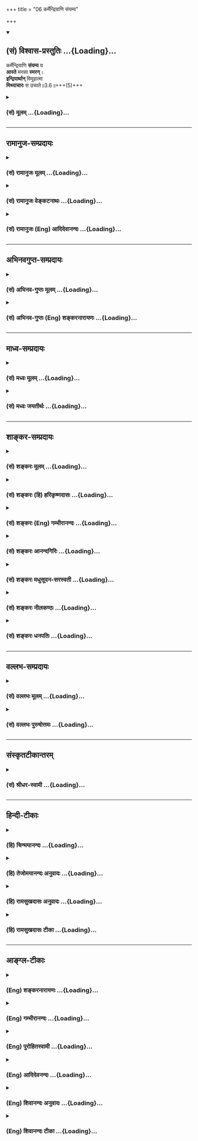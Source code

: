 +++
title = "06 कर्मेन्द्रियाणि संयम्य"

+++
<div class="js_include" newlevelforh1="2" title="(सं) विश्वास-प्रस्तुतिः" unfilled url="/mahAbhAratam/vyAsaH/shlokashaH/06-bhIShma-parva/03-bhagavad-gItA-parva/saMskRtam/vishvAsa-prastutiH/03_karma-yogaH/06_karmendriyANi_saM.md">
<details open><summary><h2>(सं) विश्वास-प्रस्तुतिः ...{Loading}...</h2></summary>

कर्मेन्द्रियाणि **संयम्य** य  
**आस्ते** मनसा **स्मरन्**।  
**इन्द्रियार्थान्** विमूढात्मा  
**मिथ्याचारः** स उच्यते॥3.6॥+++(5)+++
</details>
</div>
<div class="js_include collapsed" newlevelforh1="3" title="(सं) मूलम्" unfilled url="/mahAbhAratam/vyAsaH/shlokashaH/06-bhIShma-parva/03-bhagavad-gItA-parva/saMskRtam/mUlam/03_karma-yogaH/06_karmendriyANi_saM.md">
<details><summary><h3>(सं) मूलम् ...{Loading}...</h3></summary>

कर्मेन्द्रियाणि संयम्य य आस्ते मनसा स्मरन्।  
इन्द्रियार्थान्विमूढात्मा मिथ्याचारः स उच्यते।।3.6।।
</details>
</div>


_________________
## रामानुज-सम्प्रदायः
<div class="js_include collapsed" newlevelforh1="3" title="(सं) रामानुजः मूलम्" unfilled url="/mahAbhAratam/vyAsaH/shlokashaH/06-bhIShma-parva/03-bhagavad-gItA-parva/saMskRtam/rAmAnujaH/mUlam/03_karma-yogaH/06_karmendriyANi_saM.md">
<details><summary><h3>(सं) रामानुजः मूलम् ...{Loading}...</h3></summary>

।।3.6।। अविनष्टपापतया अजितबाह्यान्तःकरण आत्मज्ञानाय प्रवृत्तो
विषयप्रवणतया आत्मनि विमुखीकृतमनाः विषयान् एव **स्मरन् य आस्ते** अन्यथा
संकल्प्य अन्यथा चरति इति **स मिथ्याचारः उच्यते** आत्मज्ञानाय उद्युक्तो
विपरीतो विनष्टो भवति इत्यर्थः।

</details>
</div>
<div class="js_include collapsed" newlevelforh1="3" title="(सं) रामानुजः वेङ्कटनाथः" unfilled url="/mahAbhAratam/vyAsaH/shlokashaH/06-bhIShma-parva/03-bhagavad-gItA-parva/saMskRtam/rAmAnujaH/venkaTanAthaH/03_karma-yogaH/06_karmendriyANi_saM.md">
<details><summary><h3>(सं) रामानुजः वेङ्कटनाथः ...{Loading}...</h3></summary>

  
  
।।3.6।। अकरणे बाधं वदतीत्याह अन्यथेति। कर्मयोगमकृत्वेत्यर्थः। मनसा स्मरन्
इत्यनेनार्थसिद्धं हेतुमाह अविनष्टेति। आत्मविमुखीकृतमना इति। विमूढात्मा
इत्यत्रात्मशब्दो मनोविषयः। मूढत्वमात्मवैमुख्यम्। येभ्य एवेन्द्रियाणि
निरोद्धुमिष्टानि तानेवेत्येवकारार्थः। मिथ्याचारप्रकारमाह अन्यथा
सङ्कल्प्येति। अन्यथाभाव एव ह्यन्ततः सर्वत्र मिथ्यात्वम् तत्रापि
सङ्कल्पितज्ञानयोगविपरीताचारतया ज्ञानयोगाभिमतस्तस्याचारो मिथ्येत्युक्तं
भवति। मिथ्याचारसंज्ञानमात्रव्युदासेन दोषपर्यवसानमाह आत्मेति।
विपरीतविनष्टशब्दाभ्यामुपायवैपरीत्यात् फलवैपरीत्यमिति दर्शितम्।
द्वितीयेऽध्यायेध्यायतो विषयान् इत्यारभ्य बुद्धिनाशात्प्रणश्यति 2।6263
इत्यन्तेनास्यैवार्थस्य प्रपञ्चनं कृतमिति विनष्टशब्देन स्मारितम्।  
  

</details>
</div>
<div class="js_include collapsed" newlevelforh1="3" title="(सं) रामानुजः (Eng) आदिदेवानन्दः" unfilled url="/mahAbhAratam/vyAsaH/shlokashaH/06-bhIShma-parva/03-bhagavad-gItA-parva/saMskRtam/rAmAnujaH/english/AdidevAnandaH/03_karma-yogaH/06_karmendriyANi_saM.md">
<details><summary><h3>(सं) रामानुजः (Eng) आदिदेवानन्दः ...{Loading}...</h3></summary>

3.6 He whose inner and outer organs of senses are not conered because of his sins not being annulled but is none the less struggling for winning knowledge of the self, whose mind is forced to turn away from the self by reason of it being attached to sense objects, and who conseently lets his minds dwell on them - he is called a hypocrite, because his actions are at variance with his professions. The meaning is that by practising the knowledge of the self in this way, he becomes perverted and lost.

</details>
</div>


_________________
## अभिनवगुप्त-सम्प्रदायः
<div class="js_include collapsed" newlevelforh1="3" title="(सं) अभिनव-गुप्तः मूलम्" unfilled url="/mahAbhAratam/vyAsaH/shlokashaH/06-bhIShma-parva/03-bhagavad-gItA-parva/saMskRtam/abhinava-guptaH/mUlam/03_karma-yogaH/06_karmendriyANi_saM.md">
<details><summary><h3>(सं) अभिनव-गुप्तः मूलम् ...{Loading}...</h3></summary>

।।3.6।। कर्मेन्द्रियाणीति। कर्मेन्द्रियैश्चेन्न करोति अवश्यं तर्हि +++(S
omits तर्हि)+++ मनसा करोति प्रत्युत सः मूढाचारः +++(The expressions मूढाचारः
and मिथ्याचारः are found hereinafter interchanged in the MSS. )+++ मानसानां
कर्मणामत्यन्तमपरिहार्यत्वात्।

</details>
</div>
<div class="js_include collapsed" newlevelforh1="3" title="(सं) अभिनव-गुप्तः (Eng) शङ्करनारायणः" unfilled url="/mahAbhAratam/vyAsaH/shlokashaH/06-bhIShma-parva/03-bhagavad-gItA-parva/saMskRtam/abhinava-guptaH/english/shankaranArAyaNaH/03_karma-yogaH/06_karmendriyANi_saM.md">
<details><summary><h3>(सं) अभिनव-गुप्तः (Eng) शङ्करनारायणः ...{Loading}...</h3></summary>

3.6 Karmendriyani etc. If he does not act with his organs of action,
then he necessarily acts with his mind. At the same time he is the man
of deluded action; For, the mental actions can never be avoided totally.

</details>
</div>


_________________
## माध्व-सम्प्रदायः
<div class="js_include collapsed" newlevelforh1="3" title="(सं) मध्वः मूलम्" unfilled url="/mahAbhAratam/vyAsaH/shlokashaH/06-bhIShma-parva/03-bhagavad-gItA-parva/saMskRtam/madhvaH/mUlam/03_karma-yogaH/06_karmendriyANi_saM.md">
<details><summary><h3>(सं) मध्वः मूलम् ...{Loading}...</h3></summary>

।।3.6 3.7।। तथापि शक्तितः त्यागः कार्य इत्याह कर्मेन्द्रियाणीति। मन एव
प्रयोजकमिति दर्शयितुमन्वयव्यतिरेकावाह मनसा स्मरन् मनसा नियम्येति।
कर्मयोगं स्ववर्णाश्रमोचितम्। न तु गृहस्थकर्मैवेति नियमः
सन्न्यासादिविधानात् सामान्यवचनाच्च।

</details>
</div>
<div class="js_include collapsed" newlevelforh1="3" title="(सं) मध्वः जयतीर्थः" unfilled url="/mahAbhAratam/vyAsaH/shlokashaH/06-bhIShma-parva/03-bhagavad-gItA-parva/saMskRtam/madhvaH/jayatIrthaH/03_karma-yogaH/06_karmendriyANi_saM.md">
<details><summary><h3>(सं) मध्वः जयतीर्थः ...{Loading}...</h3></summary>

।।3.6 3.7।। तथापिकर्मेन्द्रियाणि इत्यसङ्गतम् तृतीयपक्षस्थेन
मनसेन्द्रियार्थस्मरणस्यानुक्तत्वादित्यत आह **तथापी**ति। यद्यपि
शरीरयात्राद्यर्थानि कर्माणि त्यक्तुमशक्यानि तथापि शक्तितः
शक्यत्वाद्यज्ञादिकर्मणां त्यागः कार्यः। एतदुक्तं भवति नाशक्यविषये
शास्त्रप्रवृत्तिः इत्यतस्तदतिरिक्तकर्मार्थः स्मृतौ
कर्मशब्दोभविष्यतीति।। एतच्छङ्कापरिहारः श्लोकेन दृश्यते। द्वितीयश्लोकश्च
व्यर्थ इत्यत आह **मन एवे**ति। मन एव बन्धमोक्षयोः प्रयोजकं न
कर्मकरणाकरणे। अतस्तन्निग्रह एव कार्यः न कर्मत्याग इति
ज्ञापयितुमित्यर्थः। अनिगृहीतत्वे मनसो बन्धापेक्षयाऽऽद्योऽन्वयः द्वितीयो
व्यतिरेकः मोक्षापेक्षया तु व्यत्यास इति। एतेन स्मरणस्य
मानसत्वव्यभिचारान्मनसेति व्यर्थमित्यपि परास्तम्। कर्मयोगेन योगिनां 3।3
इत्यत्र कर्मयोगशब्दस्य गृहस्थादिकर्मविषयत्वेन प्रकृतत्वादत्रापि
तद्विषयत्वप्रतीतिः स्यात् तन्निरासार्थमाह **कर्मयोग**मिति। गृहस्थकर्मैव
वनस्थकर्मैव ब्रह्मचारिकर्मैवेति नियमो न विवक्षित इत्यर्थः।
सन्न्यासादित्यादिपदेन यो नियम्यते तद्व्यतिरिक्तग्रहणम् कर्मयोगशब्दस्य
सामान्यवाचित्वाच्च। पूर्वंज्ञानयोगेन साङ्ख्यानां 3।3 इति यत्याश्रमकर्मणः
पृथगुक्तत्वात् सामान्यशब्दोऽपि विशेषो व्यवस्थापितः। न चात्र तथाविधं
किञ्चिदस्तीति भावः।

</details>
</div>


_________________
## शाङ्कर-सम्प्रदायः
<div class="js_include collapsed" newlevelforh1="3" title="(सं) शङ्करः मूलम्" unfilled url="/mahAbhAratam/vyAsaH/shlokashaH/06-bhIShma-parva/03-bhagavad-gItA-parva/saMskRtam/shankaraH/mUlam/03_karma-yogaH/06_karmendriyANi_saM.md">
<details><summary><h3>(सं) शङ्करः मूलम् ...{Loading}...</h3></summary>

।।3.6।। **कर्मेन्द्रियाणि** हस्तादीनि **संयम्य** संहृत्य यः **आस्ते**
तिष्ठति **मनसा स्मरन्** चिन्तयन् **इन्द्रियार्थान्** विषयान्
**विमूढात्मा** विमूढान्तःकरणः **मिथ्याचारो** मृषाचारः पापाचारः **सः
उच्यते।।**

</details>
</div>
<div class="js_include collapsed" newlevelforh1="3" title="(सं) शङ्करः (हि) हरिकृष्णदासः" unfilled url="/mahAbhAratam/vyAsaH/shlokashaH/06-bhIShma-parva/03-bhagavad-gItA-parva/saMskRtam/shankaraH/hindI/harikRShNadAsaH/03_karma-yogaH/06_karmendriyANi_saM.md">
<details><summary><h3>(सं) शङ्करः (हि) हरिकृष्णदासः ...{Loading}...</h3></summary>

।।3.6।। जो आत्मज्ञानी न होनेपर भी शास्त्रविहित कर्म नहीं करता उसका वह
कर्म न करना बुरा है यह कहते हैं जो मनुष्य हाथ पैर आदि कर्मेन्द्रियोंको
रोककर इन्द्रियोंके भोगोंको मनसे चिन्तन करता रहता है वह विमूढात्मा
अर्थात् मोहित अन्तःकरणवाला मिथ्याचारी ढोंगी पापाचारी कहा जाता है।

</details>
</div>
<div class="js_include collapsed" newlevelforh1="3" title="(सं) शङ्करः (Eng) गम्भीरानन्दः" unfilled url="/mahAbhAratam/vyAsaH/shlokashaH/06-bhIShma-parva/03-bhagavad-gItA-parva/saMskRtam/shankaraH/english/gambhIrAnandaH/03_karma-yogaH/06_karmendriyANi_saM.md">
<details><summary><h3>(सं) शङ्करः (Eng) गम्भीरानन्दः ...{Loading}...</h3></summary>

3.6 Yah, one who; samyamya, after withdrawing; karma-indriyani, the
organs of action-hands etc.; aste, sits; manasa, mentally; smaran,
recollecting, thinking; indriya-arthan, the objects of the senses; sah,
that one; vimudha-atma, of deluded mind; ucyate, is called;
mithya-acarah, a hypocrite, a sinful person.

</details>
</div>
<div class="js_include collapsed" newlevelforh1="3" title="(सं) शङ्करः आनन्दगिरिः" unfilled url="/mahAbhAratam/vyAsaH/shlokashaH/06-bhIShma-parva/03-bhagavad-gItA-parva/saMskRtam/shankaraH/AnandagiriH/03_karma-yogaH/06_karmendriyANi_saM.md">
<details><summary><h3>(सं) शङ्करः आनन्दगिरिः ...{Loading}...</h3></summary>

।।3.6।। आत्मज्ञवदनात्मज्ञस्यापि तर्हि कर्माकुर्वतो न प्रत्यवायः
शरीरेन्द्रियसंघातं नियन्तुमसमर्थस्य मूर्खस्यापि
संन्याससंभवादित्याशङ्क्याह **यस्त्विति।** तस्य चोदिताकरणं तच्छब्देन
परामृश्यते **तदसदिति।** मिथ्याचारत्वादिति भावः। मिथ्याचारतामेव वर्णयति
**कर्मेन्द्रियाणीति।**

</details>
</div>
<div class="js_include collapsed" newlevelforh1="3" title="(सं) शङ्करः मधुसूदन-सरस्वती" unfilled url="/mahAbhAratam/vyAsaH/shlokashaH/06-bhIShma-parva/03-bhagavad-gItA-parva/saMskRtam/shankaraH/madhusUdana-sarasvatI/03_karma-yogaH/06_karmendriyANi_saM.md">
<details><summary><h3>(सं) शङ्करः मधुसूदन-सरस्वती ...{Loading}...</h3></summary>

।।3.6।। यथाकथंचिदौत्सुक्यमात्रेण कृतसंन्यासस्त्वशुद्धचित्तस्तत्फलभाङ न
भवति। यतः यो विमूढात्मा रागद्वेषादिदूषितान्तःकरण औत्सुक्यमात्रेण
कर्मेन्द्रियाणि वाक्पाण्यादीनि संयम्य निगृह्य बहिरिन्द्रियैः
कर्माण्यकुर्वन्निति यावत्। मनसा रागादिप्रेरितेनेन्द्रियार्थाञ्शब्दादीन्
नत्वात्मतत्त्वं स्मरन्नास्ते कृतसंन्यासोऽहमित्यभिमानेन
कर्मशून्यस्तिष्ठति स मिथ्याचारः सत्त्वशुद्ध्यभावेन फलायोग्यत्वात्पापाचार
उच्यतेत्वंपदार्थविवेकाय संन्यासः सर्वकर्मणाम्। श्रुत्येह विहितो
यस्मात्तत्त्यागी पतितो भवेत्।। इत्यादिधर्मशास्त्रेण। अत उपपन्नं नच
संन्यसनादेवाशुद्धान्तःकरणः सिद्धिं समधिगच्छतीति।

</details>
</div>
<div class="js_include collapsed" newlevelforh1="3" title="(सं) शङ्करः नीलकण्ठः" unfilled url="/mahAbhAratam/vyAsaH/shlokashaH/06-bhIShma-parva/03-bhagavad-gItA-parva/saMskRtam/shankaraH/nIlakaNThaH/03_karma-yogaH/06_karmendriyANi_saM.md">
<details><summary><h3>(सं) शङ्करः नीलकण्ठः ...{Loading}...</h3></summary>

।।3.6।। ननु संन्यासपूर्वकं ध्यानेनैव चित्तशुद्धिमपि संपादयिष्यामि किं
कर्मभिरित्याशङ्क्याह **कर्मेन्द्रियाणीति।** यो विमूढात्मा
रागाद्याक्रान्तचित्तः कर्मेन्द्रियाणि वागादीनि संयम्य निगृह्य आस्ते
एकान्ते ध्यानापदेशेनोपविशति स मिथ्याचारः। तस्य तदासननियमनादिकमाचरणं
मिथ्या अलीकमेव निष्फलत्वात्। तत्र हेतुः इंद्रियार्थान्मनसा स्मरन्निति।
यतः इन्द्रियार्थाञ्शब्दादीञ्श्रोत्रादिभिर्गृह्णाति मनसा च स्मरति अतो
मिथ्याचारः स विषयांश्चिन्तयन्योगनिष्ठामात्मनो लोकेऽभिव्यनक्त्यतः
कपटीत्यर्थः। तस्मात्कर्मव्यतिरिक्तश्चित्तशुद्ध्युपायो नास्तीति भावः।

</details>
</div>
<div class="js_include collapsed" newlevelforh1="3" title="(सं) शङ्करः धनपतिः" unfilled url="/mahAbhAratam/vyAsaH/shlokashaH/06-bhIShma-parva/03-bhagavad-gItA-parva/saMskRtam/shankaraH/dhanapatiH/03_karma-yogaH/06_karmendriyANi_saM.md">
<details><summary><h3>(सं) शङ्करः धनपतिः ...{Loading}...</h3></summary>

।।3.6।। ननु हठात्कर्मेन्द्रियाणि संयम्याकर्मकृद्भविष्यतीत्याशङ्क्य
यस्त्वनात्मज्ञोऽशुद्धान्तःकरणो हठात्कर्मेन्द्रियाणि संयम्य विहितं कर्म न
करोति औत्सुक्यात्संन्यस्यति स तूभयतोभ्रष्ट इत्याह **कर्मेति।**
कर्मेन्द्रियाणि यो विमूढात्मा रागद्वेषादिभिर्मलिनचित्तः हस्तादीनि
संहृत्य इन्द्रियार्थाञ्शब्दादीन्मनसा स्मरन्नास्ते स मिथ्याचारोऽसदाचारः
पापाचार उच्यते।

</details>
</div>


_________________
## वल्लभ-सम्प्रदायः
<div class="js_include collapsed" newlevelforh1="3" title="(सं) वल्लभः मूलम्" unfilled url="/mahAbhAratam/vyAsaH/shlokashaH/06-bhIShma-parva/03-bhagavad-gItA-parva/saMskRtam/vallabhaH/mUlam/03_karma-yogaH/06_karmendriyANi_saM.md">
<details><summary><h3>(सं) वल्लभः मूलम् ...{Loading}...</h3></summary>

।।3.6।। यश्च कर्मेन्द्रियैः कर्माकरणे नैष्कर्म्यसम्भव उक्तः सोऽपि न साधुः
मानसक्रियानिवर्त्यत्वेनोक्तस्वरूपत्वासम्भवादित्याह
कर्मेन्द्रियाणीति। साङ्ख्ये प्रकीर्तितस्त्यागस्त्यागोऽपि मनसैव हि।
अत्यागे योगमार्गो हि सिद्धे योगे कृतार्थता। तदर्थं प्रक्रिया
काचित्पुराणेऽपि निरूपिता। ऋषिभिर्बहुधा प्रोक्ता फलमेकमबाह्यतः।
कर्मत्यागेन सन्न्यासो मनसा तत्स्मृतेः पुनः।
प्रत्यवायसमुद्भेदस्तस्मात्तत्करणं मतम्। अतो यः पुमान्स्वयं मनसा
कर्मकर्त्ता मानसविषयव्यापारवान् स मूढात्मा व्यर्थाचार उच्यते।

</details>
</div>
<div class="js_include collapsed" newlevelforh1="3" title="(सं) वल्लभः पुरुषोत्तमः" unfilled url="/mahAbhAratam/vyAsaH/shlokashaH/06-bhIShma-parva/03-bhagavad-gItA-parva/saMskRtam/vallabhaH/puruShottamaH/03_karma-yogaH/06_karmendriyANi_saM.md">
<details><summary><h3>(सं) वल्लभः पुरुषोत्तमः ...{Loading}...</h3></summary>

  
  
।।3.6।। अज्ञानात्कर्मत्यागी दाम्भिको न यागफलमाप्नोतीत्याह
कर्मेन्द्रियाणीति। कर्मेन्द्रियाणिहस्तपादादीनि संयम्य निरुध्य मनसा
इन्द्रियार्थान् विषयान् स्मरन् य आस्ते तिष्ठति भगवद्ध्यानदशापन्न इव
लोकज्ञापनार्थं स विमूढात्मा मिथ्याचारः मिथ्याचरतीति दाम्भिक उच्यत
इत्यर्थः।  
  

</details>
</div>


_________________
## संस्कृतटीकान्तरम्
<div class="js_include collapsed" newlevelforh1="3" title="(सं) श्रीधर-स्वामी" unfilled url="/mahAbhAratam/vyAsaH/shlokashaH/06-bhIShma-parva/03-bhagavad-gItA-parva/saMskRtam/shrIdhara-svAmI/03_karma-yogaH/06_karmendriyANi_saM.md">
<details><summary><h3>(सं) श्रीधर-स्वामी ...{Loading}...</h3></summary>

।।3.6।। अतोऽज्ञं कर्मत्यागिनं निन्दति कर्मेन्द्रियाणीति। वाक्पाण्यादीनि
कर्मेन्द्रियाण्यपि संयम्य निगृह्य यो मनसा
भगवद्ध्यानच्छलेनेन्द्रियार्थान् विषयान् स्मरन्नास्ते अविशुद्धतया मनसा
आत्मनि स्थैर्यभावात् स मिथ्याचारः कपटाचारो दाम्भिक उच्यत इत्यर्थः।

</details>
</div>


_________________
## हिन्दी-टीकाः
<div class="js_include collapsed" newlevelforh1="3" title="(हि) चिन्मयानन्दः" unfilled url="/mahAbhAratam/vyAsaH/shlokashaH/06-bhIShma-parva/03-bhagavad-gItA-parva/hindI/chinmayAnandaH/03_karma-yogaH/06_karmendriyANi_saM.md">
<details><summary><h3>(हि) चिन्मयानन्दः ...{Loading}...</h3></summary>

।।3.6।। शरीर से निष्क्रिय होकर कहीं भी नहीं पहुँचा जा सकता फिर पूर्णत्व
की स्थिति के विषय में क्या कहना। जिसने कर्मेन्द्रियों के निग्रह के साथ
ही मन और बुद्धि को विषयों के चिन्तन से बुद्धिमत्तापूर्वक निवृत्त नहीं
किया हो तो ऐसे साधक की आध्यात्मिक उन्नति निश्चय ही असुरक्षित और
आनन्दरहित होगी।  
  
मनोविज्ञान की आधुनिक पुस्तकों मे उपर्युक्त वाक्य का सत्यत्व सिद्ध होता
है। शरीर से अनैतिक और अपराध पूर्ण कर्म करने की अपेक्षा मन से उनका चिन्तन
करते रहना अधिक हानिकारक है। मन का स्वभाव है एक विचार को बारंबार दोहराना।
इस प्रकार एक ही विचार के निरन्तर चिन्तन से मन में उसका दृढ़ संस्कार
(वासना) बन जाता है और फिर जो कोई विचार हमारे मन में उठता है उनका प्रवाह
पूर्व निर्मित दिशा में ही होता है। विचारो की दिशा निश्चित हो जाने पर वही
मनुष्य का स्वभाव बन जाता है जो उसके प्रत्येक कर्म में व्यक्त होता है। अत
निरन्तर विषयचिन्तन से वैषयिक संस्कार मन में गहराई से उत्कीर्ण हो जाते
हैं और फिर उनसे प्रेरित विवश मनुष्य संसार में इसी प्रकार के कर्म करते
हुये देखने को मिलता है।  
  
जो व्यक्ति बाह्य रूप से नैतिक और आदर्शवादी होने का प्रदर्शन करते हुये मन
में निम्न स्तर की वृत्तियों में रहता है वास्तव में वह अध्यात्म का सच्चा
साधक नहीं वरन् जैसा कि यहाँ कहा गया है विमूढ और मिथ्याचारी है हम सब
जानते हैं कि शारीरिक संयम होने पर भी मन की वैषयिक वृत्तियों को संयमित
करना सामान्य पुरुष के लिये कठिन होता है। यह समझते हुये कि सामान्य पुरुष
अपनी स्वाभाविक प्रवृत्तियों से स्वयं को सुरक्षित रखने का उपाय नहीं जान
सकता इसलिये भगवान कहते हैं

</details>
</div>
<div class="js_include collapsed" newlevelforh1="3" title="(हि) तेजोमयानन्दः अनुवादः" unfilled url="/mahAbhAratam/vyAsaH/shlokashaH/06-bhIShma-parva/03-bhagavad-gItA-parva/hindI/tejomayAnandaH/anuvAdaH/03_karma-yogaH/06_karmendriyANi_saM.md">
<details><summary><h3>(हि) तेजोमयानन्दः अनुवादः ...{Loading}...</h3></summary>

।।3.6।। जो मूढ बुद्धि पुरुष कर्मेन्द्रियों का निग्रह कर इन्द्रियों के
भोगों का मन से स्मरण (चिन्तन) करता रहता है वह मिथ्याचारी (दम्भी) कहा
जाता है।।  
  

</details>
</div>
<div class="js_include collapsed" newlevelforh1="3" title="(हि) रामसुखदासः अनुवादः" unfilled url="/mahAbhAratam/vyAsaH/shlokashaH/06-bhIShma-parva/03-bhagavad-gItA-parva/hindI/rAmasukhadAsaH/anuvAdaH/03_karma-yogaH/06_karmendriyANi_saM.md">
<details><summary><h3>(हि) रामसुखदासः अनुवादः ...{Loading}...</h3></summary>

।।3.6।। जो कर्मेन्द्रियों- (सम्पूर्ण इन्द्रियों-) को हठपूर्वक रोककर मनसे
इन्द्रियोंके विषयोंका चिन्तन करता रहता है, वह मूढ़ बुद्धिवाला मनुष्य
मिथ्याचारी (मिथ्या आचरण करनेवाला) कहा जाता है।

</details>
</div>
<div class="js_include collapsed" newlevelforh1="3" title="(हि) रामसुखदासः टीका" unfilled url="/mahAbhAratam/vyAsaH/shlokashaH/06-bhIShma-parva/03-bhagavad-gItA-parva/hindI/rAmasukhadAsaH/TIkA/03_karma-yogaH/06_karmendriyANi_saM.md">
<details><summary><h3>(हि) रामसुखदासः टीका ...{Loading}...</h3></summary>

3.6।।***व्याख्या--*'कर्मेन्द्रियाणि संयम्य ৷৷. मिथ्याचारः स
उच्यते'--**यहाँ **'कर्मेन्द्रियाणि'** पदका अभिप्राय पाँच कर्मेन्द्रियों
(वाक्, हस्त, पाद, उपस्थ और गुदा) से ही नहीं है, प्रत्युत इनके साथ पाँच
ज्ञानेन्द्रियों (श्रोत्र, त्वचा, नेत्र, रसना और घ्राण) से भी है; क्योंकि
ज्ञानेन्द्रियोंके बिना केवल कर्मेन्द्रियोंसे कर्म नहीं हो सकते। इसके
सिवाय केवल हाथ, पैर आदि कर्मेन्द्रियोंको रोकनेसे तथा आँख, कान आदि
ज्ञानेन्द्रियोंको न रोकनेसे पूरा मिथ्याचार भी सिद्ध नहीं होता।  
  
गीतामें कर्मेन्द्रियोंके अन्तर्गत ही ज्ञानेन्द्रियाँ मानी गयी हैं।
इसलिये गीतामें 'कर्मेन्द्रिय' शब्द तो आता है, पर 'ज्ञानेन्द्रिय' शब्द
कहीं नहीं आता। पाँचवें अध्यायके आठवें-नवें श्लोकोंमें देखना, सुनना,
स्पर्श करना आदि ज्ञानेन्द्रियोंकी क्रियाओंको भी कर्मेन्द्रियोंकी
क्रियाओंके साथ सम्मिलित किया गया है, जिससे सिद्ध होता है कि गीता
ज्ञानेन्द्रियोंको भी कर्मेन्द्रियाँ ही मानती है। गीता मनकी क्रियाओंको भी
कर्म मानती है--**'शरीरवाङ्मनोभिर्यत्कर्म प्रारभते नरः'** (18। 15)।
तात्पर्य यह है कि मात्र प्रकृति क्रियाशील होनेसे प्रकृतिका कार्यमात्र
क्रियाशील है। यद्यपि **'संयम्य'** पदका अर्थ होता है--इन्द्रियोंका अच्छी
तरहसे नियमन अर्थात् उन्हें वशमें करना, तथापि यहाँ इस पदका अर्थ
इन्द्रियोंको वशमें करना न होकर उन्हें हठपूर्वक बाहरसे रोकना ही है। कारण
कि इन्द्रियोंके वशमें होनेपर उसे मिथ्याचार कहना नहीं बनता। मूढ़
बुद्धिवाला (सत्-असत् के विवेकसे रहित) मनुष्य बाहरसे तो इन्द्रियोंकी
क्रियाओंको हठपूर्वक रोक देता है, पर मनसे उन इन्द्रियोंके विषयोंका चिन्तन
करता रहता है और ऐसी स्थितिको क्रियारहित मान लेता है। इसलिये वह
मिथ्याचारी अर्थात् मिथ्या आचरण करनेवाला कहा जाता है। यद्यपि उसने
इन्द्रियोंके विषयोंको बाहरसे त्याग दिया है और ऐसा समझता है कि मैं कर्म
नहीं करता हूँ, तथापि ऐसी अवस्थामें भी वह वस्तुतः कर्मरहित नहीं हुआ है।
कारण कि बाहरसे क्रियारहित दीखनेपर भी अहंता, ममता और कामनाके कारण
रागपूर्वक विषयचिन्तनके रूपमें विषय-भोगरूप कर्म तो हो ही रहा है। सांसारिक
भोगोंको बाहरसे भी भोगा जा सकता है और मनसे भी। बाहरसे रागपूर्वक भोगोंको
भोगनेसे अन्तःकरणमें भोगोंके जैसे संस्कार पड़ते हैं, वैसे ही संस्कार मनसे
भोगोंको भोगनेसे अर्थात् रागपूर्वक भोगोंका चिन्तन करनेसे भी पड़ते हैं।
बाहरसे भोगोंका त्याग तो मनुष्य विचारसे, लोक-लिहाजसे और व्यवहारमें
गड़बड़ी आनेके भयसे भी कर सकता है, पर मनसे भोग भोगनेमें बाहरसे कोई बाधा
नहीं आती। अतः वह मनसे भोगोंको भोगता रहता है और मिथ्या अभिमान करता है कि
मैं भोगोंका त्यागी हूँ। मनसे भोग भोगनेसे विशेष हानि होती है क्योंकि इसके
सेवनका विशेष अवसर मिलता है। अतः साधकको चाहिये कि जैसे वह बाहरके भोगोंसे
अपनेको बचाता है, उनका त्याग करता है, ऐसे ही मनसे भोगोंके चिन्तनका भी
विशेष सावधानीसे त्याग करे। अर्जुन भी कर्मोंका स्वरूपसे त्याग करना चाहते
हैं और भगवनान्से पूछते हैं कि आप मुझे घोर कर्ममें क्यों लगाते हैं; इसके
उत्तरमें यहाँ भगवान् कहते हैं कि जो मनुष्य अहंता, ममता, आसक्ति, कामना
आदि रखते हुए केवल बाहरसे कर्मोंका त्याग करके अपनेको क्रियारहित मानता है,
उसका आचरण मिथ्या है। तात्पर्य यह है कि साधकको कर्मोंका स्वरूपसे त्याग न
करके उन्हें कामना-आसक्तिसे रहित होकर तत्परतापूर्वक करते रहना चाहिये।  
  
***सम्बन्ध--***चौथे श्लोकमें भगवान्ने कर्मयोग और साङ्ख्ययोग--दोनोंकी
दृष्टिसे कर्मोंका त्याग अनावश्यक बताया। फिर पाँचवें श्लोकमें कहा कि कोई
भी मनुष्य किसी भी अवस्थामें क्षणमात्र भी कर्म किये बिना नहीं रह सकता।
छठे श्लोकमें हठपूर्वक इन्द्रियोंकी क्रियाओंको रोककर अपनेको क्रियारहित
मान लेनेवालेका आचरण मिथ्या बताया। इससे सिद्ध हुआ कि कर्मोंका स्वरूपसे
त्याग कर देनेमात्रसे उनका वास्तविक त्याग नहीं होता। अतः आगेके श्लोकमें
भगवान् वास्तविक त्यागकी पहचान बताते हैं।

</details>
</div>


_________________
## आङ्ग्ल-टीकाः
<div class="js_include collapsed" newlevelforh1="3" title="(Eng) शङ्करनारायणः" unfilled url="/mahAbhAratam/vyAsaH/shlokashaH/06-bhIShma-parva/03-bhagavad-gItA-parva/english/shankaranArAyaNaH/03_karma-yogaH/06_karmendriyANi_saM.md">
<details><summary><h3>(Eng) शङ्करनारायणः ...{Loading}...</h3></summary>

3.6. Controlling organs of actions, whosoever sits with his mind,
pondering over the sense objects-that person is a man of deluded soul and \[he\] is called a man of deluded action.

</details>
</div>
<div class="js_include collapsed" newlevelforh1="3" title="(Eng) गम्भीरानन्दः" unfilled url="/mahAbhAratam/vyAsaH/shlokashaH/06-bhIShma-parva/03-bhagavad-gItA-parva/english/gambhIrAnandaH/03_karma-yogaH/06_karmendriyANi_saM.md">
<details><summary><h3>(Eng) गम्भीरानन्दः ...{Loading}...</h3></summary>

3.6 One, who after withdrawing the organs of action, sits mentally recollecting the objects of the senses, that one, of deluded mind, is called a hypocrite.

</details>
</div>
<div class="js_include collapsed" newlevelforh1="3" title="(Eng) पुरोहितस्वामी" unfilled url="/mahAbhAratam/vyAsaH/shlokashaH/06-bhIShma-parva/03-bhagavad-gItA-parva/english/purohitasvAmI/03_karma-yogaH/06_karmendriyANi_saM.md">
<details><summary><h3>(Eng) पुरोहितस्वामी ...{Loading}...</h3></summary>

3.6 He who remains motionless, refusing to act, but all the while brooding over sensuous object, that deluded soul is simply a hypocrite.

</details>
</div>
<div class="js_include collapsed" newlevelforh1="3" title="(Eng) आदिदेवनन्दः" unfilled url="/mahAbhAratam/vyAsaH/shlokashaH/06-bhIShma-parva/03-bhagavad-gItA-parva/english/AdidevanandaH/03_karma-yogaH/06_karmendriyANi_saM.md">
<details><summary><h3>(Eng) आदिदेवनन्दः ...{Loading}...</h3></summary>

3.6 He who, controlling the organs of action, lets his mind dwell on the objects of senses, is a deluded person and a hypocrite.

</details>
</div>
<div class="js_include collapsed" newlevelforh1="3" title="(Eng) शिवानन्दः अनुवादः" unfilled url="/mahAbhAratam/vyAsaH/shlokashaH/06-bhIShma-parva/03-bhagavad-gItA-parva/english/shivAnandaH/anuvAdaH/03_karma-yogaH/06_karmendriyANi_saM.md">
<details><summary><h3>(Eng) शिवानन्दः अनुवादः ...{Loading}...</h3></summary>

3.6 He who, restraining the organs of action, sits thinking of the sense-objects in mind, he of deluded understanding is called a hypocrite.

</details>
</div>
<div class="js_include collapsed" newlevelforh1="3" title="(Eng) शिवानन्दः टीका" unfilled url="/mahAbhAratam/vyAsaH/shlokashaH/06-bhIShma-parva/03-bhagavad-gItA-parva/english/shivAnandaH/TIkA/03_karma-yogaH/06_karmendriyANi_saM.md">
<details><summary><h3>(Eng) शिवानन्दः टीका ...{Loading}...</h3></summary>

3.6 कर्मेन्द्रियाणि organs of action; संयम्य restraining; यः who; आस्ते
sits; मनसा by the mind; स्मरन् remembering; इन्द्रियार्थान्
senseobjects; विमूढात्मा of deluded understanding; मिथ्याचारः hypocrite;
सः he; उच्यते is called.Commentary The five organs of action; Karma Indriyas; are Vak (organ of speech); Pani (hands); Padam (feet); Upastha
(genitals) and Guda (anus). They are born of the Rajasic portion of the five Tanmatras or subtle elements Vak from the Akasa Tanmatra (ether);
Pani from the Vayu Tanmatra (air); Padam from the Agni Tanmatra (fire);
Upastha from the Apas Tanmatra (water); and Guda from the Prithivi Tanmatra (earth). That man who; restraining the organs of action; sits revolving in his mind thoughts regarding the objects of the senses is a man of sinful conduct. He is selfdeluded. He is a veritable hypocrite.The organs of action must be controlled. The thoughts should also be controlled. The mind should be firmly fixed on the Lord. Only then will you become a true Yogi. Only then will you attain to Selfrealisation.

</details>
</div>
